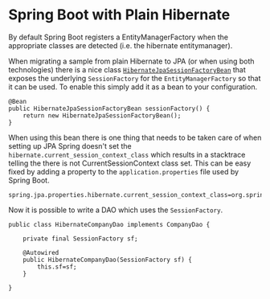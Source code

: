 Spring Boot with Plain Hibernate
===

By default Spring Boot registers a EntityManagerFactory when the appropriate classes are detected (i.e. the hibernate entitymanager).

When migrating a sample from plain Hibernate to JPA (or when using both technologies) there is a nice class
[`HibernateJpaSessionFactoryBean`][1] that exposes the underlying `SessionFactory` for the `EntityManagerFactory` so that
it can be used. To enable this simply add it as a bean to your configuration.

    @Bean
    public HibernateJpaSessionFactoryBean sessionFactory() {
        return new HibernateJpaSessionFactoryBean();
    }

When using this bean there is one thing that needs to be taken care of when setting up JPA Spring doesn't set the
`hibernate.current_session_context_class` which results in a stacktrace telling the there is not CurrentSessionContext
class set. This can be easy fixed by adding a property to the `application.properties` file used by Spring Boot.

    spring.jpa.properties.hibernate.current_session_context_class=org.springframework.orm.hibernate4.SpringSessionContext

Now it is possible to write a DAO which uses the `SessionFactory`.

    public class HibernateCompanyDao implements CompanyDao {

        private final SessionFactory sf;

        @Autowired
        public HibernateCompanyDao(SessionFactory sf) {
            this.sf=sf;
        }

    }


[1]: http://docs.spring.io/spring/docs/current/javadoc-api/org/springframework/orm/jpa/vendor/HibernateJpaSessionFactoryBean.html